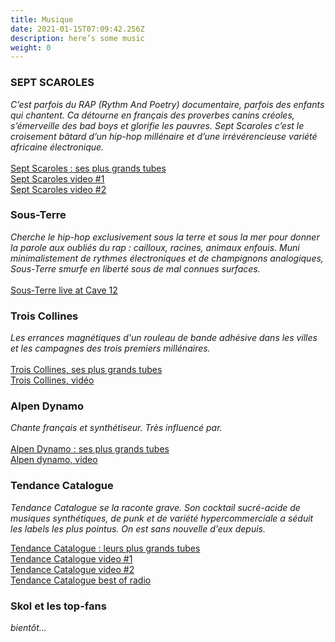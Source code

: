 ```yaml
---
title: Musique
date: 2021-01-15T07:09:42.256Z
description: here’s some music
weight: 0
---
```

### SEPT SCAROLES

*C’est parfois du RAP (Rythm And Poetry) documentaire, parfois des enfants qui chantent. Ca détourne en français des proverbes canins créoles, s’émerveille des bad boys et glorifie les pauvres. Sept Scaroles c’est le croisement bâtard d’un hip-hop millénaire et d’une irrévérencieuse variété africaine électronique.*\
\
[Sept Scaroles : ses plus grands tubes](https://septscaroles.bandcamp.com/)\
[Sept Scaroles video #1](https://www.youtube.com/watch?v=TRBGFnEHG9c)\
[Sept Scaroles video #2](https://www.youtube.com/watch?v=pEFR3YgjQ24)



### Sous-Terre

*Cherche le hip-hop exclusivement sous la terre et sous la mer pour donner la parole aux oubliés du rap : cailloux, racines, animaux enfouis. Muni minimalistement de rythmes électroniques et de champignons analogiques, Sous-Terre smurfe en liberté sous de mal connues surfaces.*\
\
[Sous-Terre live at Cave 12](https://sous-terre.bandcamp.com/album/live-at-cave-12-030917)



### Trois Collines

*Les errances magnétiques d'un rouleau de bande adhésive dans les villes et les campagnes des trois premiers millénaires.*\
\
[Trois Collines, ses plus grands tubes](https://troiscollines.bandcamp.com/releases)\
[Trois Collines, vidéo](https://www.youtube.com/watch?v=6v8JjeGkeU0&feature=youtu.be)



### Alpen Dynamo

*Chante français et synthétiseur. Très influencé par.*\
\
[Alpen Dynamo : ses plus grands tubes](https://alpendynamo.bandcamp.com/releases)\
[Alpen dynamo, video](https://www.youtube.com/watch?v=9DEdJbE9FdU)



### Tendance Catalogue

*Tendance Catalogue se la raconte grave. Son cocktail sucré-acide de musiques synthétiques, de punk et de variété hypercommerciale a séduit les labels les plus pointus. On est sans nouvelle d'eux depuis.*

[Tendance Catalogue : leurs plus grands tubes](https://tendancecatalogue.bandcamp.com/)\
[Tendance Catalogue video #1](https://www.youtube.com/watch?v=lbqXmoBms4Q&t=7s)\
[Tendance Catalogue video #2](https://www.youtube.com/watch?v=iJHao73aV9A)\
[Tendance Catalogue best of radio](https://soundcloud.com/user-604421046/tendancecataloguealaradio)



### Skol et les top-fans

*bientôt...*